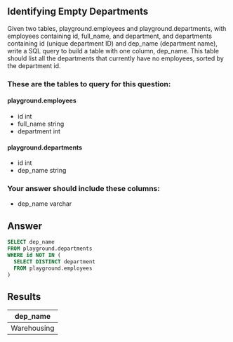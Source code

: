 ## Identifying Empty Departments
 
Given two tables, playground.employees and playground.departments, with employees containing id, full_name, and department, and departments containing id (unique department ID) and dep_name (department name), write a SQL query to build a table with one column, dep_name. This table should list all the departments that currently have no employees, sorted by the department id.

### These are the tables to query for this question:
#### **playground.employees**
- id int
- full_name string
- department int
#### **playground.departments**
- id int
- dep_name string
### Your answer should include these columns:
- dep_name varchar

## Answer
```sql
SELECT dep_name
FROM playground.departments
WHERE id NOT IN (
  SELECT DISTINCT department 
  FROM playground.employees
)
```

## Results
| dep_name    |
|-------------|
| Warehousing |